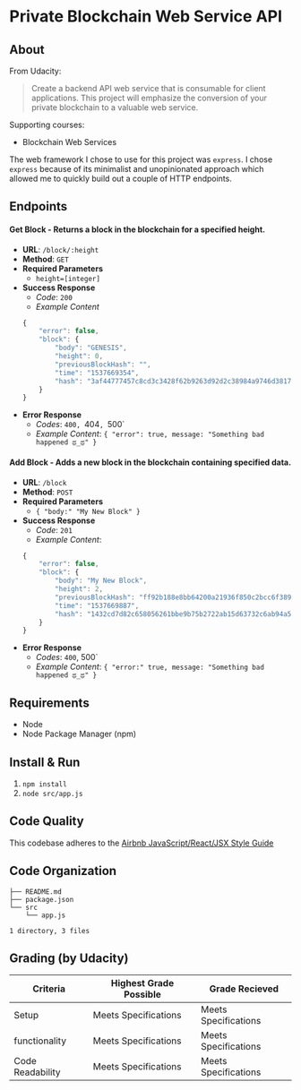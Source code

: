 Private Blockchain Web Service API
==================================

About
-----

From Udacity:
> Create a backend API web service that is consumable for client applications. This project will emphasize the conversion of your private blockchain to a valuable web service.

Supporting courses:
* Blockchain Web Services

The web framework I chose to use for this project was `express`. I chose `express` because of its minimalist and unopinionated approach which allowed me to quickly build out a couple of HTTP endpoints.

Endpoints
---------

#### Get Block - Returns a block in the blockchain for a specified height.
* __URL__: `/block/:height`
* __Method__: `GET`
* __Required Parameters__
  * `height=[integer]`
* __Success Response__
  * _Code_: `200`
  * _Example Content_
  ```javascript
  {
      "error": false,
      "block": {
          "body": "GENESIS",
          "height": 0,
          "previousBlockHash": "",
          "time": "1537669354",
          "hash": "3af44777457c8cd3c3428f62b9263d92d2c38984a9746d381788796b646a9aee"
      }
  }
  ```
* __Error Response__
  * _Codes_: `400, `404`, `500`
  * _Example Content_: `{ "error": true, message: "Something bad happened ಥ_ಥ" }`
  
#### Add Block - Adds a new block in the blockchain containing specified data.
* __URL__: `/block`
* __Method__: `POST`
* __Required Parameters__
  * `{ "body:" "My New Block" }`
* __Success Response__
  * _Code_: `201`
  * _Example Content_:
  ```javascript
  {
      "error": false,
      "block": {
          "body": "My New Block",
          "height": 2,
          "previousBlockHash": "ff92b188e8bb64200a21936f850c2bcc6f38908d5b32b2790c931c98e0be1c0a",
          "time": "1537669887",
          "hash": "1432cd7d82c658056261bbe9b75b2722ab15d63732c6ab94a5504bf8d0e6f486"
      }
  }
  ```
* __Error Response__
  * _Codes_: `400`, 500`
  * _Example Content_: `{ "error:" true, message: "Something bad happened ಥ_ಥ" }`

Requirements
------------
* Node
* Node Package Manager (npm)

Install & Run
-------------
1. `npm install`
2. `node src/app.js`

Code Quality
------------
This codebase adheres to the [Airbnb JavaScript/React/JSX Style Guide](https://github.com/airbnb/javascript)

Code Organization
-----------------
```console
├── README.md
├── package.json
└── src
    └── app.js

1 directory, 3 files
```

Grading (by Udacity)
--------------------

Criteria             |Highest Grade Possible  |Grade Recieved
---------------------|------------------------|--------------
Setup                |Meets Specifications    |Meets Specifications
functionality        |Meets Specifications    |Meets Specifications
Code Readability     |Meets Specifications    |Meets Specifications
